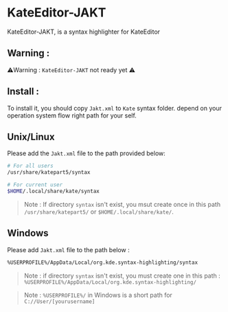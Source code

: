 # KateEditor-JAKT
KateEditor-JAKT, is a syntax highlighter for KateEditor 

## Warning :
⚠️Warning : `KateEditor-JAKT` not ready yet ⚠️

## Install :
To install it, you should copy `Jakt.xml` to `Kate` syntax folder. depend on your operation system flow right path for your self.

## Unix/Linux
Please add the `Jakt.xml` file to the path provided below:

```Bash
# For all users  
/usr/share/katepart5/syntax

# For current user
$HOME/.local/share/kate/syntax

```
>Note : If directory `syntax` isn't exist, you msut create once in this path `/usr/share/katepart5/` or `$HOME/.local/share/kate/`.

## Windows 
Please add `Jakt.xml` file to the path below :

```Bash
%USERPROFILE%/AppData/Local/org.kde.syntax-highlighting/syntax
```
>Note : if directory `syntax` isn't exist, you must create one in this path : `%USERPROFILE%/AppData/Local/org.kde.syntax-highlighting/`

>Note : `%USERPROFILE%/` in Windows is a short path for `C://User/[yourusername]`
